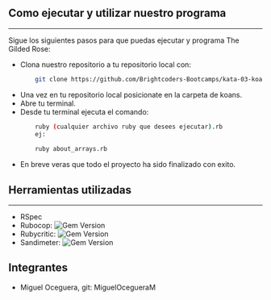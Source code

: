 ## Como ejecutar y utilizar nuestro programa
---
Sigue los siguientes pasos para que puedas ejecutar y programa The Gilded Rose:
- Clona nuestro repositorio a tu repositorio local con:
    ```bash
        git clone https://github.com/Brightcoders-Bootcamps/kata-03-koans-MiguelOcegueraM
- Una vez en tu repositorio local posicionate en la carpeta de koans.
- Abre tu terminal.
- Desde tu terminal ejecuta el comando:
    ```bash
        ruby (cualquier archivo ruby que desees ejecutar).rb
        ej:
        
        ruby about_arrays.rb
    ```
- En breve veras que todo el proyecto ha sido finalizado con exito. 
## Herramientas utilizadas
---
- RSpec
- Rubocop: ![Gem Version](https://badge.fury.io/rb/rubocop.svg)
- Rubycritic: ![Gem Version](https://badge.fury.io/rb/rubycritic.svg)
- Sandimeter: ![Gem Version](https://badge.fury.io/rb/sandi_meter.png)
## Integrantes
- Miguel Oceguera, git: MiguelOcegueraM
